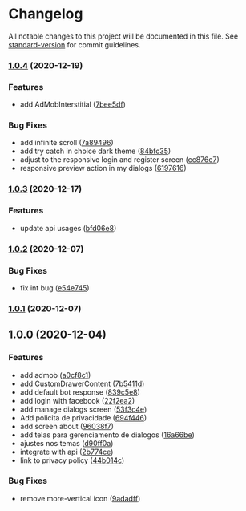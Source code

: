 # Changelog

All notable changes to this project will be documented in this file. See [standard-version](https://github.com/conventional-changelog/standard-version) for commit guidelines.

### [1.0.4](https://github.com/knowledge-corporation/chevy-chatbot/compare/v1.0.3...v1.0.4) (2020-12-19)


### Features

* add AdMobInterstitial ([7bee5df](https://github.com/knowledge-corporation/chevy-chatbot/commit/7bee5df376c88b4f59ef99515abdb42596e2cc74))


### Bug Fixes

* add infinite scroll ([7a89496](https://github.com/knowledge-corporation/chevy-chatbot/commit/7a894960ab2d0fbb67bcffd6000638584529ceed))
* add try catch in choice dark theme ([84bfc35](https://github.com/knowledge-corporation/chevy-chatbot/commit/84bfc35fb5634345a82b5b06d17c6be732105f03))
* adjust to the responsive login and register screen ([cc876e7](https://github.com/knowledge-corporation/chevy-chatbot/commit/cc876e751ee071b043957e0b581270ed18f2841e))
* responsive preview action in my dialogs ([6197616](https://github.com/knowledge-corporation/chevy-chatbot/commit/61976164d55701939830c98651760260b76744ca))

### [1.0.3](https://github.com/knowledge-corporation/chevy-chatbot/compare/v1.0.2...v1.0.3) (2020-12-17)

### Features

- update api usages ([bfd06e8](https://github.com/knowledge-corporation/chevy-chatbot/commit/bfd06e8dc1f56a097c506a9192469c919184ef4e))

### [1.0.2](https://github.com/knowledge-corporation/chevy-chatbot/compare/v1.0.1...v1.0.2) (2020-12-07)

### Bug Fixes

- fix int bug ([e54e745](https://github.com/knowledge-corporation/chevy-chatbot/commit/e54e7452ac6a11d6f3d941eb972374c20ea0312c))

### [1.0.1](https://github.com/knowledge-corporation/chevy-chatbot/compare/v1.0.0...v1.0.1) (2020-12-07)

## 1.0.0 (2020-12-04)

### Features

- add admob ([a0cf8c1](https://github.com/knowledge-corporation/chevy-chatbot/commit/a0cf8c125ea12307f46e92dbc7d859ff8608b9f8))
- add CustomDrawerContent ([7b5411d](https://github.com/knowledge-corporation/chevy-chatbot/commit/7b5411d7fd4103035f7a9a1e9d3ec0cba93e991c))
- add default bot response ([839c5e8](https://github.com/knowledge-corporation/chevy-chatbot/commit/839c5e8105b35949a835841c14a4ea9b8e74c118))
- add login with facebook ([22f2ea2](https://github.com/knowledge-corporation/chevy-chatbot/commit/22f2ea26829f161b466f819c14c5eb586699c45a))
- add manage dialogs screen ([53f3c4e](https://github.com/knowledge-corporation/chevy-chatbot/commit/53f3c4e875c4615261129b9f9223cd0d436b99bb))
- Add policita de privacidade ([694f446](https://github.com/knowledge-corporation/chevy-chatbot/commit/694f44668259ded345d25d025feb7ee882b51220))
- add screen about ([96038f7](https://github.com/knowledge-corporation/chevy-chatbot/commit/96038f776c1e934e8aba151a52b51c0e2b28b63a))
- add telas para gerenciamento de dialogos ([16a66be](https://github.com/knowledge-corporation/chevy-chatbot/commit/16a66be0279d66304cfdda86bf4bd1d59c8f2b8a))
- ajustes nos temas ([d90ff0a](https://github.com/knowledge-corporation/chevy-chatbot/commit/d90ff0a99415e2dfae9235803e4923eb1b4eeef7))
- integrate with api ([2b774ce](https://github.com/knowledge-corporation/chevy-chatbot/commit/2b774ce65299ac1ffdebd2a434fa5ed72a5adfb4))
- link to privacy policy ([44b014c](https://github.com/knowledge-corporation/chevy-chatbot/commit/44b014c63169625172599745d9aa129b249214f3))

### Bug Fixes

- remove more-vertical icon ([9adadff](https://github.com/knowledge-corporation/chevy-chatbot/commit/9adadffd7e335b44e4bb1f1569fc0b7b2631f5fa))
